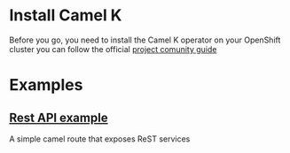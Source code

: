 # Install Camel K

Before you go, you need to install the Camel K operator on your OpenShift cluster you can follow the official [project comunity guide](https://github.com/apache/camel-k)


# Examples

## [Rest API example](examples/camel-k-rest/org/apache/camel/example)

A simple camel route that exposes ReST services
